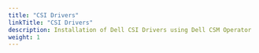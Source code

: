 ```yaml
---
title: "CSI Drivers"
linkTitle: "CSI Drivers"
description: Installation of Dell CSI Drivers using Dell CSM Operator
weight: 1
---
```

